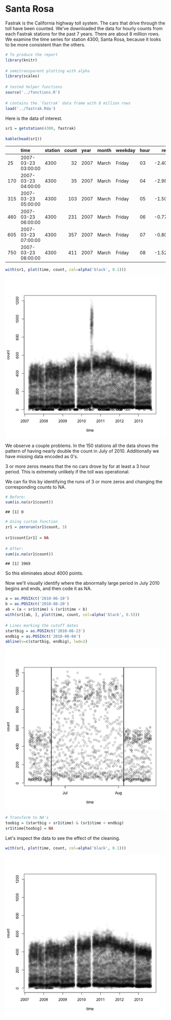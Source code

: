 # Santa Rosa

Fastrak is the California highway toll system.
The cars that drive through the toll have been counted.
We've downloaded the data for hourly counts from each Fastrak stations for
the past 7 years. There are about 8 million rows.
We examine the time series for station 4300, Santa Rosa, because it looks
to be more consistent than the others.



```r
# To produce the report
library(knitr)

# semitransparent plotting with alpha
library(scales)

# tested helper functions
source('../functions.R')

# contains the `fastrak` data frame with 8 million rows
load('../fastrak.Rda')
```

Here is the data of interest.


```r
sr1 = getstation(4300, fastrak)

kable(head(sr1))
```



|    |time                |station | count|year |month |weekday |hour |  residuals|
|:---|:-------------------|:-------|-----:|:----|:-----|:-------|:----|----------:|
|25  |2007-03-23 03:00:00 |4300    |    32|2007 |March |Friday  |03   | -2.4031615|
|170 |2007-03-23 04:00:00 |4300    |    35|2007 |March |Friday  |04   | -2.9898080|
|315 |2007-03-23 05:00:00 |4300    |   103|2007 |March |Friday  |05   | -1.5040558|
|460 |2007-03-23 06:00:00 |4300    |   231|2007 |March |Friday  |06   | -0.7732094|
|605 |2007-03-23 07:00:00 |4300    |   357|2007 |March |Friday  |07   | -0.8023823|
|750 |2007-03-23 08:00:00 |4300    |   411|2007 |March |Friday  |08   | -1.5260884|

```r
with(sr1, plot(time, count, col=alpha('black', 0.1)))
```

![plot of chunk unnamed-chunk-2](figure/unnamed-chunk-2-1.png) 

We observe a couple problems. In the 150 stations all the data shows the 
pattern of having nearly double the count in July of 2010. Additionally we
have missing data encoded as 0's.

3 or more zeros means that the no cars drove by for at least a 3 hour 
period. This is extremely unlikely if the toll was operational.

We can fix this by identifying the runs of 3 or more zeros and changing the
corresponding counts to NA. 


```r
# Before:
sum(is.na(sr1$count))
```

```
## [1] 0
```

```r
# Using custom function
zr1 = zerorun(sr1$count, 3)

sr1$count[zr1] = NA

# After:
sum(is.na(sr1$count))
```

```
## [1] 3969
```

So this eliminates about 4000 points.

Now we'll visually identify where the abnormally large period in July 2010
begins and ends, and then code it as NA.


```r
a = as.POSIXct('2010-06-10')
b = as.POSIXct('2010-08-20')
ab = (a < sr1$time) & (sr1$time < b)
with(sr1[ab, ], plot(time, count, col=alpha('black', 0.5)))

# Lines marking the cutoff dates
startbig = as.POSIXct('2010-06-23')
endbig = as.POSIXct('2010-08-04')
abline(v=c(startbig, endbig), lwd=2)
```

![plot of chunk unnamed-chunk-4](figure/unnamed-chunk-4-1.png) 

```r
# Transform to NA's
toobig = (startbig < sr1$time) & (sr1$time < endbig)
sr1$time[toobig] = NA
```

Let's inspect the data to see the effect of the cleaning.


```r
with(sr1, plot(time, count, col=alpha('black', 0.1)))
```

![plot of chunk unnamed-chunk-5](figure/unnamed-chunk-5-1.png) 

